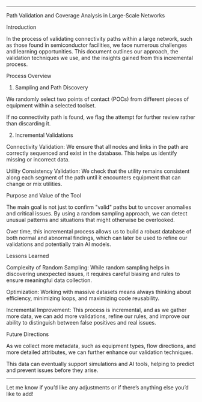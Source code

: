

---

Path Validation and Coverage Analysis in Large-Scale Networks

Introduction

In the process of validating connectivity paths within a large network, such as those found in semiconductor facilities, we face numerous challenges and learning opportunities. This document outlines our approach, the validation techniques we use, and the insights gained from this incremental process.

Process Overview

1. Sampling and Path Discovery

We randomly select two points of contact (POCs) from different pieces of equipment within a selected toolset.

If no connectivity path is found, we flag the attempt for further review rather than discarding it.


2. Incremental Validations

Connectivity Validation: We ensure that all nodes and links in the path are correctly sequenced and exist in the database. This helps us identify missing or incorrect data.

Utility Consistency Validation: We check that the utility remains consistent along each segment of the path until it encounters equipment that can change or mix utilities.


Purpose and Value of the Tool

The main goal is not just to confirm "valid" paths but to uncover anomalies and critical issues. By using a random sampling approach, we can detect unusual patterns and situations that might otherwise be overlooked.

Over time, this incremental process allows us to build a robust database of both normal and abnormal findings, which can later be used to refine our validations and potentially train AI models.


Lessons Learned

Complexity of Random Sampling: While random sampling helps in discovering unexpected issues, it requires careful biasing and rules to ensure meaningful data collection.

Optimization: Working with massive datasets means always thinking about efficiency, minimizing loops, and maximizing code reusability.

Incremental Improvement: This process is incremental, and as we gather more data, we can add more validations, refine our rules, and improve our ability to distinguish between false positives and real issues.


Future Directions

As we collect more metadata, such as equipment types, flow directions, and more detailed attributes, we can further enhance our validation techniques.

This data can eventually support simulations and AI tools, helping to predict and prevent issues before they arise.



---

Let me know if you’d like any adjustments or if there’s anything else you’d like to add!

